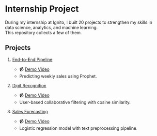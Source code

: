 # Internship Project

During my internship at Ignito, I built 20 projects to strengthen my skills in data science, analytics, and machine learning.  
This repository collects a few of them.

## Projects

1. [End-to-End Pipeline](https://github.com/APsheep/Ignito_Intern_Projects/tree/main/Pipeline)  
   - 📹 [Demo Video](https://youtu.be/example)  
   - Predicting weekly sales using Prophet.  

2. [Digit Recognition]()  
   - 📹 [Demo Video](./project-02-recommender/demo.mp4)  
   - User-based collaborative filtering with cosine similarity.  

3. [Sales Forecasting](./Sales_Forecasting-sales-forecasting)  
   - 📹 [Demo Video](https://youtu.be/example2)  
   - Logistic regression model with text preprocessing pipeline.  
